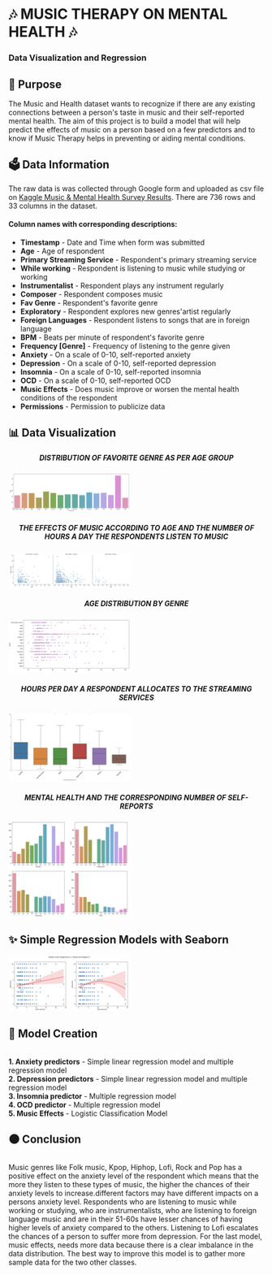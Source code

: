 # 🎶 MUSIC THERAPY ON MENTAL HEALTH 🎶 
### Data Visualization and Regression 

## 🔑 Purpose

The Music and Health dataset wants to recognize if there are any existing connections between a person's taste in music and their self-reported mental health. The aim of this project is to build a model that will help predict the effects of music on a person based on a few predictors and to know if Music Therapy helps in preventing or aiding mental conditions.

## 🗳️ Data Information

The raw data is was collected through Google form and uploaded as csv file on [Kaggle Music & Mental Health Survey Results](https://www.kaggle.com/code/hazigin/music-mental-health-survey-results-eda/data). There are 736 rows and 33 columns in the dataset.
#### Column names with corresponding descriptions:
- **Timestamp** - Date and Time when form was submitted
- **Age** - Age of respondent
- **Primary Streaming Service** - Respondent's primary streaming service
- **While working** - Respondent is listening to music while studying or working
- **Instrumentalist** - Respondent plays any instrument regularly
- **Composer** - Respondent composes music
- **Fav Genre** - Respondent's favorite genre
- **Exploratory** - Respondent explores new genres'artist regularly
- **Foreign Languages** - Respondent listens to songs that are in foreign language
- **BPM** - Beats per minute of respondent's favorite genre
- **Frequency [Genre]** - Frequency of listening to the genre given
- **Anxiety** - On a scale of 0-10, self-reported anxiety
- **Depression** - On a scale of 0-10, self-reported depression
- **Insomnia** - On a scale of 0-10, self-reported insomnia
- **OCD** - On a scale of 0-10, self-reported OCD
- **Music Effects** - Does music improve or worsen the mental health conditions of the respondent
- **Permissions** - Permission to publicize data

## 📊 Data Visualization
<h5 align="center">DISTRIBUTION OF FAVORITE GENRE AS PER AGE GROUP</h5> 
<img src="./assets/first.png" style="max-width: 240px"/>

<h5 align="center">THE EFFECTS OF MUSIC ACCORDING TO AGE AND THE NUMBER OF HOURS A DAY THE RESPONDENTS LISTEN TO MUSIC</h5> 
<img src="./assets/Fourth.png" style="max-width: 240px"/>

<h5 align="center">AGE DISTRIBUTION BY GENRE</h5> 
<img src="./assets/fourth.png" style="max-width: 240px"/>

<h5 align="center">HOURS PER DAY A RESPONDENT ALLOCATES TO THE STREAMING SERVICES</h5> 
<img src="./assets/fifth.png" style="max-width: 240px"/>

<h5 align="center">MENTAL HEALTH AND THE CORRESPONDING NUMBER OF SELF-REPORTS</h5> 
<img src="./assets/second.png" style="max-width: 240px"/>


## ✨ Simple Regression Models with Seaborn
<img src="./assets/reg.png" style="max-width: 240px"/>

## 📘 Model Creation
<br>**1. Anxiety predictors** - Simple linear regression model and multiple regression model
<br>**2. Depression predictors** - Simple linear regression model and multiple regression model
<br>**3. Insomnia predictor** - Multiple regression model
<br>**4. OCD predictor** - Multiple regression model
<br>**5. Music Effects** - Logistic Classification Model

## 🌑 Conclusion

<br>Music genres like Folk music, Kpop, Hiphop, Lofi, Rock and Pop has a positive effect on the anxiety level of the respondent which means that the more they listen to these types of music, the higher the chances of their anxiety levels to increase.different factors may have different impacts on a persons anxiety level. Respondents who are listening to music while working or studying, who are instrumentalists, who are listening to foreign language music and are in their 51-60s have lesser chances of having higher levels of anxiety compared to the others. Listening to Lofi escalates the chances of a person to suffer more from depression. For the last model, music effects, needs more data because there is a clear imbalance in the data distribution. The best way to improve this model is to gather more sample data for the two other classes.
